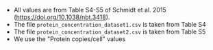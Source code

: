 * All values are from Table S4-S5 of Schmidt et al. 2015 (https://doi.org/10.1038/nbt.3418).
* The file `protein_concentration_dataset1.csv` is taken from Table S4
* The file `protein_concentration_dataset2.csv` is taken from Table S5
* We use the "Protein copies/cell" values

